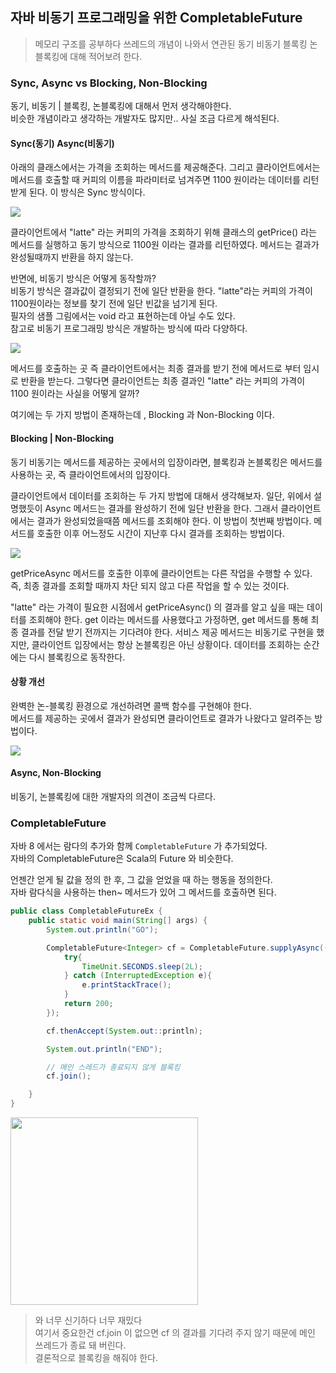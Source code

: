 ## 자바 비동기 프로그래밍을 위한 CompletableFuture
> 메모리 구조를 공부하다 쓰레드의 개념이 나와서 연관된 동기 비동기 블록킹 논블록킹에 대해 적어보려 한다.


### Sync, Async vs Blocking, Non-Blocking
동기, 비동기 | 블록킹, 논블록킹에 대해서 먼저 생각해야한다.  
비슷한 개념이라고 생각하는 개발자도 많지만.. 사실 조금 다르게 해석된다.

#### Sync(동기) Async(비동기)
아래의 클래스에서는 가격을 조회하는 메서드를 제공해준다. 그리고 클라이언트에서는 메서드를 호출할 때 커피의 이름을 파라미터로 넘겨주면 1100 원이라는 데이터를 리턴받게 된다. 이 방식은 Sync 방식이다.

<img src="../../img/sync_ex.png">

클라이언트에서 "latte" 라는 커피의 가격을 조회하기 위해 클래스의 getPrice() 라는 메서드를 실행하고 동기 방식으로 1100원 이라는 결과를 리턴하였다. 메서드는 결과가 완성될때까지 반환을 하지 않는다.

반면에, 비동기 방식은 어떻게 동작할까?  
비동기 방식은 결과값이 결정되기 전에 일단 반환을 한다. "latte"라는 커피의 가격이 1100원이라는 정보를 찾기 전에 일단 빈값을 넘기게 된다.  
필자의 샘플 그림에서는 void 라고 표현하는데 아닐 수도 있다.  
참고로 비동기 프로그래밍 방식은 개발하는 방식에 따라 다양하다.

<img src="../../img/async_ex.png">

메서드를 호출하는 곳 즉 클라이언트에서는 최종 결과를 받기 전에 메서드로 부터 임시로 반환을 받는다. 그렇다면 클라이언트는 최종 결과인 "latte" 라는 커피의 가격이 1100 원이라는 사실을 어떻게 알까?

여기에는 두 가지 방법이 존재하는데 , Blocking 과 Non-Blocking 이다.  

#### Blocking | Non-Blocking
동기 비동기는 메서드를 제공하는 곳에서의 입장이라면, 블록킹과 논블록킹은 메서드를 사용하는 곳, 즉 클라이언트에서의 입장이다.

클라이언트에서 데이터를 조회하는 두 가지 방법에 대해서 생각해보자. 일단, 위에서 설명했듯이 Async 메서드는 결과를 완성하기 전에 일단 반환을 한다. 그래서 클라이언트에서는 결과가 완성되었을때쯤 메서드를 조회해야 한다. 이 방법이 첫번째 방법이다. 메서드를 호출한 이후 어느정도 시간이 지난후 다시 결과를 조회하는 방법이다.

<img src="../../img/blocking-ex.png">

getPriceAsync 메서드를 호출한 이후에 클라이언트는 다른 작업을 수행할 수 있다.  
즉, 최종 결과를 조회할 때까지 차단 되지 않고 다른 작업을 할 수 있는 것이다.  

"latte" 라는 가격이 필요한 시점에서 getPriceAsync() 의 결과를 알고 싶을 때는 데이터를 조회해야 한다. get 이라는 메서드를 사용했다고 가정하면, get 메서드를 통해 최종 결과를 전달 받기 전까지는 기다려야 한다. 서비스 제공 메서드는 비동기로 구현을 했지만, 클라이언트 입장에서는 항상 논블록킹은 아닌 상황이다. 데이터를 조회하는 순간에는 다시 블록킹으로 동작한다.

#### 상황 개선
완벽한 논-블록킹 환경으로 개선하려면 콜백 함수를 구현해야 한다.  
메서드를 제공하는 곳에서 결과가 완성되면 클라이언트로 결과가 나왔다고 알려주는 방법이다.

<img src="../../img/non-blocking-callback.png">


#### Async, Non-Blocking
비동기, 논블록킹에 대한 개발자의 의견이 조금씩 다르다.

### CompletableFuture
자바 8 에서는 람다의 추가와 함께 `CompletableFuture` 가 추가되었다.  
자바의 CompletableFuture은 Scala의 Future 와 비슷한다.  

언젠간 얻게 될 값을 정의 한 후, 그 값을 얻었을 때 하는 행동을 정의한다.  
자바 람다식을 사용하는 then~ 메서드가 있어 그 메서드를 호출하면 된다.

```java
public class CompletableFutureEx {
    public static void main(String[] args) {
        System.out.println("GO");

        CompletableFuture<Integer> cf = CompletableFuture.supplyAsync(() -> {
            try{
                TimeUnit.SECONDS.sleep(2L);
            } catch (InterruptedException e){
                e.printStackTrace();
            }
            return 200;
        });

        cf.thenAccept(System.out::println);

        System.out.println("END");

        // 메인 스레드가 종료되지 않게 블록킹
        cf.join();

    }
}
```

<img src="../../img/async-console.png" width="300">

> 와 너무 신기하다 너무 재밌다  
> 여기서 중요한건 cf.join 이 없으면 cf 의 결과를 기다려 주지 않기 때문에 메인 쓰레드가 종료 돼 버린다.  
> 결론적으로 블록킹을 해줘야 한다.